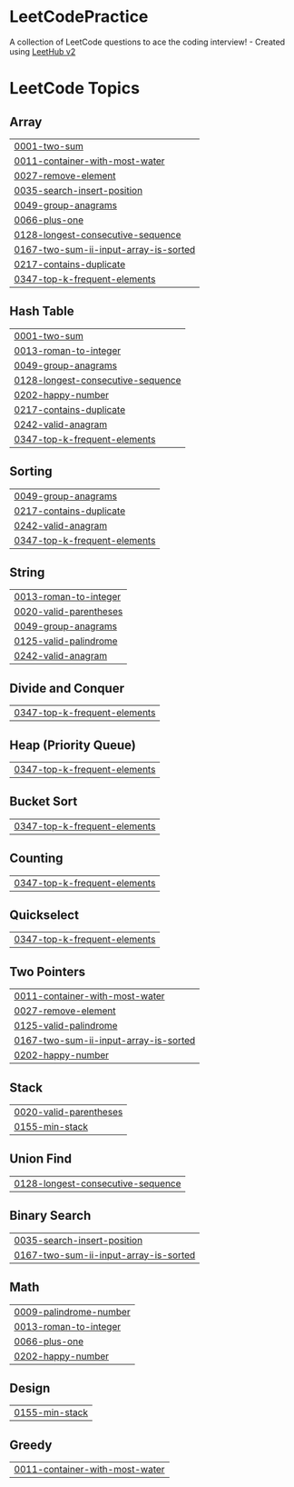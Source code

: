 # LeetCodePractice
A collection of LeetCode questions to ace the coding interview! - Created using [LeetHub v2](https://github.com/arunbhardwaj/LeetHub-2.0)

<!---LeetCode Topics Start-->
# LeetCode Topics
## Array
|  |
| ------- |
| [0001-two-sum](https://github.com/JK-17/LeetCodePractice/tree/master/0001-two-sum) |
| [0011-container-with-most-water](https://github.com/JK-17/LeetCodePractice/tree/master/0011-container-with-most-water) |
| [0027-remove-element](https://github.com/JK-17/LeetCodePractice/tree/master/0027-remove-element) |
| [0035-search-insert-position](https://github.com/JK-17/LeetCodePractice/tree/master/0035-search-insert-position) |
| [0049-group-anagrams](https://github.com/JK-17/LeetCodePractice/tree/master/0049-group-anagrams) |
| [0066-plus-one](https://github.com/JK-17/LeetCodePractice/tree/master/0066-plus-one) |
| [0128-longest-consecutive-sequence](https://github.com/JK-17/LeetCodePractice/tree/master/0128-longest-consecutive-sequence) |
| [0167-two-sum-ii-input-array-is-sorted](https://github.com/JK-17/LeetCodePractice/tree/master/0167-two-sum-ii-input-array-is-sorted) |
| [0217-contains-duplicate](https://github.com/JK-17/LeetCodePractice/tree/master/0217-contains-duplicate) |
| [0347-top-k-frequent-elements](https://github.com/JK-17/LeetCodePractice/tree/master/0347-top-k-frequent-elements) |
## Hash Table
|  |
| ------- |
| [0001-two-sum](https://github.com/JK-17/LeetCodePractice/tree/master/0001-two-sum) |
| [0013-roman-to-integer](https://github.com/JK-17/LeetCodePractice/tree/master/0013-roman-to-integer) |
| [0049-group-anagrams](https://github.com/JK-17/LeetCodePractice/tree/master/0049-group-anagrams) |
| [0128-longest-consecutive-sequence](https://github.com/JK-17/LeetCodePractice/tree/master/0128-longest-consecutive-sequence) |
| [0202-happy-number](https://github.com/JK-17/LeetCodePractice/tree/master/0202-happy-number) |
| [0217-contains-duplicate](https://github.com/JK-17/LeetCodePractice/tree/master/0217-contains-duplicate) |
| [0242-valid-anagram](https://github.com/JK-17/LeetCodePractice/tree/master/0242-valid-anagram) |
| [0347-top-k-frequent-elements](https://github.com/JK-17/LeetCodePractice/tree/master/0347-top-k-frequent-elements) |
## Sorting
|  |
| ------- |
| [0049-group-anagrams](https://github.com/JK-17/LeetCodePractice/tree/master/0049-group-anagrams) |
| [0217-contains-duplicate](https://github.com/JK-17/LeetCodePractice/tree/master/0217-contains-duplicate) |
| [0242-valid-anagram](https://github.com/JK-17/LeetCodePractice/tree/master/0242-valid-anagram) |
| [0347-top-k-frequent-elements](https://github.com/JK-17/LeetCodePractice/tree/master/0347-top-k-frequent-elements) |
## String
|  |
| ------- |
| [0013-roman-to-integer](https://github.com/JK-17/LeetCodePractice/tree/master/0013-roman-to-integer) |
| [0020-valid-parentheses](https://github.com/JK-17/LeetCodePractice/tree/master/0020-valid-parentheses) |
| [0049-group-anagrams](https://github.com/JK-17/LeetCodePractice/tree/master/0049-group-anagrams) |
| [0125-valid-palindrome](https://github.com/JK-17/LeetCodePractice/tree/master/0125-valid-palindrome) |
| [0242-valid-anagram](https://github.com/JK-17/LeetCodePractice/tree/master/0242-valid-anagram) |
## Divide and Conquer
|  |
| ------- |
| [0347-top-k-frequent-elements](https://github.com/JK-17/LeetCodePractice/tree/master/0347-top-k-frequent-elements) |
## Heap (Priority Queue)
|  |
| ------- |
| [0347-top-k-frequent-elements](https://github.com/JK-17/LeetCodePractice/tree/master/0347-top-k-frequent-elements) |
## Bucket Sort
|  |
| ------- |
| [0347-top-k-frequent-elements](https://github.com/JK-17/LeetCodePractice/tree/master/0347-top-k-frequent-elements) |
## Counting
|  |
| ------- |
| [0347-top-k-frequent-elements](https://github.com/JK-17/LeetCodePractice/tree/master/0347-top-k-frequent-elements) |
## Quickselect
|  |
| ------- |
| [0347-top-k-frequent-elements](https://github.com/JK-17/LeetCodePractice/tree/master/0347-top-k-frequent-elements) |
## Two Pointers
|  |
| ------- |
| [0011-container-with-most-water](https://github.com/JK-17/LeetCodePractice/tree/master/0011-container-with-most-water) |
| [0027-remove-element](https://github.com/JK-17/LeetCodePractice/tree/master/0027-remove-element) |
| [0125-valid-palindrome](https://github.com/JK-17/LeetCodePractice/tree/master/0125-valid-palindrome) |
| [0167-two-sum-ii-input-array-is-sorted](https://github.com/JK-17/LeetCodePractice/tree/master/0167-two-sum-ii-input-array-is-sorted) |
| [0202-happy-number](https://github.com/JK-17/LeetCodePractice/tree/master/0202-happy-number) |
## Stack
|  |
| ------- |
| [0020-valid-parentheses](https://github.com/JK-17/LeetCodePractice/tree/master/0020-valid-parentheses) |
| [0155-min-stack](https://github.com/JK-17/LeetCodePractice/tree/master/0155-min-stack) |
## Union Find
|  |
| ------- |
| [0128-longest-consecutive-sequence](https://github.com/JK-17/LeetCodePractice/tree/master/0128-longest-consecutive-sequence) |
## Binary Search
|  |
| ------- |
| [0035-search-insert-position](https://github.com/JK-17/LeetCodePractice/tree/master/0035-search-insert-position) |
| [0167-two-sum-ii-input-array-is-sorted](https://github.com/JK-17/LeetCodePractice/tree/master/0167-two-sum-ii-input-array-is-sorted) |
## Math
|  |
| ------- |
| [0009-palindrome-number](https://github.com/JK-17/LeetCodePractice/tree/master/0009-palindrome-number) |
| [0013-roman-to-integer](https://github.com/JK-17/LeetCodePractice/tree/master/0013-roman-to-integer) |
| [0066-plus-one](https://github.com/JK-17/LeetCodePractice/tree/master/0066-plus-one) |
| [0202-happy-number](https://github.com/JK-17/LeetCodePractice/tree/master/0202-happy-number) |
## Design
|  |
| ------- |
| [0155-min-stack](https://github.com/JK-17/LeetCodePractice/tree/master/0155-min-stack) |
## Greedy
|  |
| ------- |
| [0011-container-with-most-water](https://github.com/JK-17/LeetCodePractice/tree/master/0011-container-with-most-water) |
<!---LeetCode Topics End-->